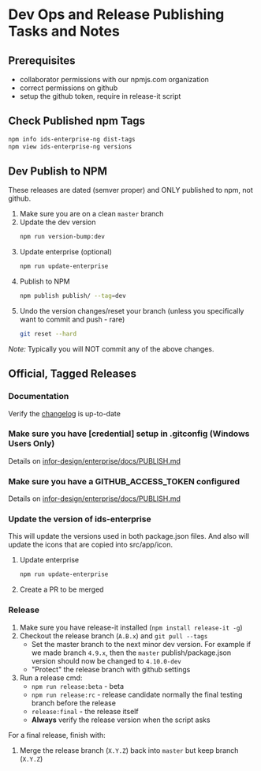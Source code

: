 # Dev Ops and Release Publishing Tasks and Notes

## Prerequisites

- collaborator permissions with our npmjs.com organization
- correct permissions on github
- setup the github token, require in release-it script

## Check Published npm Tags

```bash
npm info ids-enterprise-ng dist-tags
npm view ids-enterprise-ng versions
```

## Dev Publish to NPM

These releases are dated (semver proper) and ONLY published to npm, not github.

1. Make sure you are on a clean `master` branch
1. Update the dev version
    ```sh
    npm run version-bump:dev
    ```
1. Update enterprise (optional)
    ```sh
    npm run update-enterprise
    ```
1. Publish to NPM
    ```sh
    npm publish publish/ --tag=dev
    ```
1. Undo the version changes/reset your branch (unless you specifically want to commit and push - rare)
    ```sh
    git reset --hard
    ```

*Note:* Typically you will NOT commit any of the above changes.

## Official, Tagged Releases

### Documentation

Verify the [changelog](docs/changelog) is up-to-date

### Make sure you have [credential] setup in .gitconfig  (Windows Users Only)

Details on [infor-design/enterprise/docs/PUBLISH.md](https://github.com/infor-design/enterprise/blob/master/docs/PUBLISH.md#make-sure-you-have-credential-setup-in-gitconfig--windows-users-only)

### Make sure you have a GITHUB_ACCESS_TOKEN configured

Details on [infor-design/enterprise/docs/PUBLISH.md](https://github.com/infor-design/enterprise/blob/master/docs/PUBLISH.md#make-sure-you-have-a-github_access_token-configured)

### Update the version of ids-enterprise

This will update the versions used in both package.json files. And also will update the icons that
are copied into src/app/icon.

1. Update enterprise
    ```sh
    npm run update-enterprise
    ```
1. Create a PR to be merged

### Release

1. Make sure you have release-it installed (`npm install release-it -g`)
1. Checkout the release branch (`A.B.x`) and `git pull --tags`
    - Set the master branch to the next minor dev version. For example if we made branch `4.9.x`, then the `master` publish/package.json version should now be changed to `4.10.0-dev`
    - "Protect" the release branch with github settings
1. Run a release cmd:
    - `npm run release:beta` - beta
    - `npm run release:rc` - release candidate normally the final testing branch before the release
    - `release:final` - the release itself
    - **Always** verify the release version when the script asks

For a final release, finish with:

1. Merge the release branch (`X.Y.Z`) back into `master` but keep branch (`X.Y.Z`)
